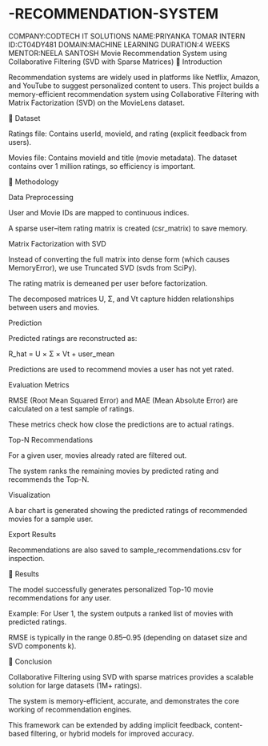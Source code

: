 # -RECOMMENDATION-SYSTEM
COMPANY:CODTECH IT SOLUTIONS NAME:PRIYANKA TOMAR INTERN ID:CT04DY481 DOMAIN:MACHINE LEARNING DURATION:4 WEEKS MENTOR:NEELA SANTOSH
Movie Recommendation System using Collaborative Filtering (SVD with Sparse Matrices)
🔹 Introduction

Recommendation systems are widely used in platforms like Netflix, Amazon, and YouTube to suggest personalized content to users.
This project builds a memory-efficient recommendation system using Collaborative Filtering with Matrix Factorization (SVD) on the MovieLens dataset.

🔹 Dataset

Ratings file: Contains userId, movieId, and rating (explicit feedback from users).

Movies file: Contains movieId and title (movie metadata).
The dataset contains over 1 million ratings, so efficiency is important.

🔹 Methodology

Data Preprocessing

User and Movie IDs are mapped to continuous indices.

A sparse user–item rating matrix is created (csr_matrix) to save memory.

Matrix Factorization with SVD

Instead of converting the full matrix into dense form (which causes MemoryError), we use Truncated SVD (svds from SciPy).

The rating matrix is demeaned per user before factorization.

The decomposed matrices U, Σ, and Vt capture hidden relationships between users and movies.

Prediction

Predicted ratings are reconstructed as:

R_hat = U × Σ × Vt + user_mean


Predictions are used to recommend movies a user has not yet rated.

Evaluation Metrics

RMSE (Root Mean Squared Error) and MAE (Mean Absolute Error) are calculated on a test sample of ratings.

These metrics check how close the predictions are to actual ratings.

Top-N Recommendations

For a given user, movies already rated are filtered out.

The system ranks the remaining movies by predicted rating and recommends the Top-N.

Visualization

A bar chart is generated showing the predicted ratings of recommended movies for a sample user.

Export Results

Recommendations are also saved to sample_recommendations.csv for inspection.

🔹 Results

The model successfully generates personalized Top-10 movie recommendations for any user.

Example: For User 1, the system outputs a ranked list of movies with predicted ratings.

RMSE is typically in the range 0.85–0.95 (depending on dataset size and SVD components k).

🔹 Conclusion

Collaborative Filtering using SVD with sparse matrices provides a scalable solution for large datasets (1M+ ratings).

The system is memory-efficient, accurate, and demonstrates the core working of recommendation engines.

This framework can be extended by adding implicit feedback, content-based filtering, or hybrid models for improved accuracy.


